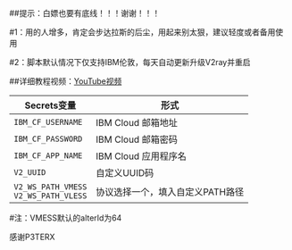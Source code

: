 ##提示：白嫖也要有底线！！！谢谢！！！

#1：用的人增多，肯定会步达拉斯的后尘，用起来别太狠，建议轻度或者备用使用

#2：脚本默认情况下仅支持IBM伦敦，每天自动更新升级V2ray并重启

##详细教程视频：[YouTube视频](https://youtu.be/2WGJbtsY6gw)

   | Secrets变量 | 形式 |
  | --------------------- | ----------- |
  | `IBM_CF_USERNAME`       | IBM Cloud 邮箱地址 |
  | `IBM_CF_PASSWORD` | IBM Cloud 邮箱密码 |
  | `IBM_CF_APP_NAME` | IBM Cloud 应用程序名 |
  | `V2_UUID` | 自定义UUID码 |
  | `V2_WS_PATH_VMESS` </br> `V2_WS_PATH_VLESS` | 协议选择一个，填入自定义PATH路径 |
  
#注：VMESS默认的alterId为64

感谢P3TERX
